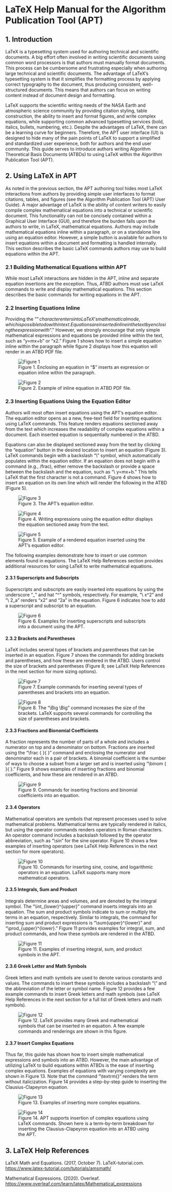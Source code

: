 # LaTeX Help Manual for the Algorithm Publication Tool (APT)

## 1. Introduction
LaTeX is a typesetting system used for authoring technical and scientific documents. A big effort often involved in writing scientific documents using common word processors is that authors must manually format documents. This process can be cumbersome and frustrating especially when authoring large technical and scientific documents. The advantage of LaTeX’s typesetting system is that it simplifies the formatting process by applying correct typography to the document, thus producing consistent, well-structured documents. This means that authors can focus on writing content instead of document design and formatting. 

LaTeX supports the scientific writing needs of the NASA Earth and atmospheric science community by providing citation styling, table construction, the ability to insert and format figures, and write complex equations, while supporting common advanced typesetting services (bold, italics, bullets, numbering, etc.). Despite the advantages of LaTeX, there can be a learning curve for beginners. Therefore, the APT user interface (UI) is designed to hide many of the pain points of LaTeX to support a simplified and standardized user experience, both for authors and the end user community. This guide serves to introduce authors writing Algorithm Theoretical Basis Documents (ATBDs) to using LaTeX within the Algorithm Publication Tool (APT). 

## 2. Using LaTeX in APT
As noted in the previous section, the APT authoring tool hides most LaTeX interactions from authors by providing simple user interfaces to format citations, tables, and figures (see the Algorithm Publication Tool (APT) User Guide). A major advantage of LaTeX is the ability of content writers to easily compile complex mathematical equations into a technical or scientific document. This functionality can not be concisely contained within a Graphical User Interface (GUI), and therefore the burden falls upon the authors to write, in LaTeX, mathematical equations. Authors may include mathematical equations inline within a paragraph, or on a standalone line using an equation editor. However, a simple button is available for authors to insert equations within a document and formatting is handled internally. This section describes the basic LaTeX commands authors may use to build equations within the APT. 

### 2.1 Building Mathematical Equations within APT
While most LaTeX interactions are hidden in the APT, inline and separate equation insertions are the exception. Thus, ATBD authors must use LaTeX commands to write and display mathematical equations. This section describes the basic commands for writing equations in the APT.

### 2.2 Inserting Equations Inline
Providing the “$” character enters into LaTeX’s mathematical mode, which is possible to do within text. Equations are inserted inline in the text by enclosing the expression with “$.” However, we strongly encourage that only simple mathematical expressions and equations be provided inline within the text, such as “y=mx+b” or “x2.” Figure 1 shows how to insert a simple equation inline within the paragraph while figure 2 displays how this equation will render in an ATBD PDF file. 

<figure>
  <img src='https://raw.githubusercontent.com/bwbaker1/APT_Images/master/Latex_Fig1_inlineEquation.png' alt='Figure 1' />
  <figcaption>
    Figure 1. Enclosing an equation in “$” inserts an expression or equation inline within the paragraph.
  </figcaption>
</figure>

<figure>
  <img src='https://raw.githubusercontent.com/bwbaker1/APT_Images/master/Latex_Fig2_InlineExample.png' alt='Figure 2' />
  <figcaption>
    Figure 2. Example of inline equation in ATBD PDF file. 
  </figcaption>
</figure>

### 2.3 Inserting Equations Using the Equation Editor
Authors will most often insert equations using the APT’s equation editor. The equation editor opens as a new, free-text field for inserting equations using LaTeX commands. This feature renders equations sectioned away from the text which increases the readability of complex equations within a document. Each inserted equation is sequentially numbered in the ATBD.

Equations can also be displayed sectioned away from the text by clicking the “equation” button in the desired location to insert an equation (Figure 3). LaTeX commands begin with a backslash “\” symbol, which automatically populates within the equation editor. If an equation does not begin with a command (e.g., /frac), either remove the backslash or provide a space between the backslash and the equation, such as “\ y=mx+b.” This tells LaTeX that the first character is not a command. Figure 4 shows how to insert an equation on its own line which will render the following in the ATBD (Figure 5).

<figure>
  <img src='https://raw.githubusercontent.com/bwbaker1/APT_Images/master/Latex_Fig3_EquationEditor.png
' alt='Figure 3' />
  <figcaption>
    Figure 3. The APT’s equation editor.
  </figcaption>
</figure>

<figure>
  <img src='https://raw.githubusercontent.com/bwbaker1/APT_Images/master/Latex_Fig4_Equation.png' alt='Figure 4' />
  <figcaption>
    Figure 4. Writing expressions using the equation editor displays the equation sectioned away from the text.
  </figcaption>
</figure>

<figure>
  <img src='https://raw.githubusercontent.com/bwbaker1/APT_Images/master/Latex_Fig5_EquationEditorPDF.png' alt='Figure 5' />
  <figcaption>
    Figure 5. Example of a rendered equation inserted using the APT’s equation editor.
  </figcaption>
</figure>

The following examples demonstrate how to insert or use common elements found in equations. The LaTeX Help References section provides additional resources for using LaTeX to write mathematical equations.

#### 2.3.1 Superscripts and Subscripts
Superscripts and subscripts are easily inserted into equations by using the underscore “_” and hat “^” symbols, respectively. For example, “\ x^2” and “\ 2_a” renders “x2” and “2a” in the equation. Figure 6 indicates how to add a superscript and subscript to an equation.

<figure>
  <img src='https://raw.githubusercontent.com/bwbaker1/APT_Images/master/Latex_Fig6_superscriptsSubscripts.png' alt='Figure 6' />
  <figcaption>
    Figure 6. Examples for inserting superscripts and subscripts into a document using the APT.
  </figcaption>
</figure>

#### 2.3.2 Brackets and Parentheses
LaTeX includes several types of brackets and parentheses that can be inserted in an equation. Figure 7 shows the commands for adding brackets and parentheses, and how these are rendered in the ATBD. Users control the size of brackets and parentheses (Figure 8; see LaTeX Help References in the next section for more sizing options). 

<figure>
  <img src='https://raw.githubusercontent.com/bwbaker1/APT_Images/master/Latex_Fig7_bracketsParenthesis.png' alt='Figure 7' />
  <figcaption>
    Figure 7. Example commands for inserting several types of parentheses and brackets into an equation.
  </figcaption>
</figure>

<figure>
  <img src='https://raw.githubusercontent.com/bwbaker1/APT_Images/master/Latex_Fig8_bracketsBig.png' alt='Figure 8' />
  <figcaption>
    Figure 8. The “\Big \Big” command increases the size of the brackets. LaTeX supports several commands for controlling the size of parentheses and brackets.
  </figcaption>
</figure>

#### 2.3.3 Fractions and Bionomial Coefficients
A fraction represents the number of parts of a whole and includes a numerator on top and a denominator on bottom. Fractions are inserted using the “\frac { }{ }” command and enclosing the numerator and denominator each in a pair of brackets. A binomial coefficient is the number of ways to choose a subset from a larger set and is inserted using “\binom { }{ }.” Figure 9 shows examples of inserting fractions and binomial coefficients, and how these are rendered in an ATBD. 

<figure>
  <img src='https://raw.githubusercontent.com/bwbaker1/APT_Images/master/Latex_Fig9_fractionsBinomials.png
' alt='Figure 9' />
  <figcaption>
    Figure 9. Commands for inserting fractions and binomial coefficients into an equation.
  </figcaption>
</figure>

#### 2.3.4 Operators
Mathematical operators are symbols that represent processes used to solve mathematical problems. Mathematical terms are typically rendered in italics, but using the operator commands renders operators in Roman characters. An operator command includes a backslash followed by the operator abbreviation, such as “\sin” for the sine operator. Figure 10 shows a few examples of inserting operators (see LaTeX Help References in the next section for more operators).

<figure>
  <img src='https://raw.githubusercontent.com/bwbaker1/APT_Images/master/Latex_Fig10_Operators.png' alt='Figure 10' />
  <figcaption>
    Figure 10. Commands for inserting sine, cosine, and logarithmic operators in an equation. LaTeX supports many more mathematical operators.
  </figcaption>
</figure>

#### 2.3.5 Integrals, Sum and Product
Integrals determine areas and volumes, and are denoted by the integral symbol. The “\int_{lower}^{upper}” command inserts integrals into an equation. The sum and product symbols indicate to sum or multiply the terms in an equation, respectively. Similar to integrals, the command for inserting sum and product expressions is “\sum{upper}^{lower}” and “\prod_{upper}^{lower}.” Figure 11 provides examples for integral, sum, and product commands, and how these symbols are rendered in the ATBD.

<figure>
  <img src='https://raw.githubusercontent.com/bwbaker1/APT_Images/master/Latex_Fig11_Integrals_sums.png
' alt='Figure 11' />
  <figcaption>
    Figure 11. Examples of inserting integral, sum, and product symbols in the APT.
  </figcaption>
</figure>

#### 2.3.6 Greek Letter and Math Symbols
Greek letters and math symbols are used to denote various constants and values. The commands to insert these symbols includes a backslash “\” and the abbreviation of the letter or symbol name. Figure 12 provides a few example commands to insert Greek letters and math symbols (see LaTeX Help References in the next section for a full list of Greek letters and math symbols).

<figure>
  <img src='https://raw.githubusercontent.com/bwbaker1/APT_Images/master/Latex_Fig12_GreekMathSymbols.png' alt='Figure 12' />
  <figcaption>
    Figure 12. LaTeX provides many Greek and mathematical symbols that can be inserted in an equation. A few example commands and renderings are shown in this figure.
  </figcaption>
</figure>

#### 2.3.7 Insert Complex Equations
Thus far, this guide has shown how to insert simple mathematical expressions and symbols into an ATBD. However, the main advantage of utilizing LaTeX to build equations within ATBDs is the ease of inserting complex equations. Examples of equations with varying complexity are shown in Figure 13. Note that the command “\textrm{}” renders the term without italicization. Figure 14 provides a step-by-step guide to inserting the Clausius-Clapeyron equation. 

<figure>
  <img src='https://raw.githubusercontent.com/bwbaker1/APT_Images/master/Latex_Fig13_ComplexEquations.png' alt='Figure 13' />
  <figcaption>
    Figure 13. Examples of inserting more complex equations.
  </figcaption>
</figure>

<figure>
  <img src='https://raw.githubusercontent.com/bwbaker1/APT_Images/master/Latex_Fig14_ClausisuClapeyron.png' alt='Figure 14' />
  <figcaption>
    Figure 14. APT supports insertion of complex equations using LaTeX commands. Shown here is a term-by-term breakdown for inserting the Clausius-Clapeyron equation into an ATBD using the APT.
  </figcaption>
</figure>

## 3. LaTeX Help References
LaTeX Math and Equations. (2017, October 7). LaTeX-tutorial.com. https://www.latex-tutorial.com/tutorials/amsmath/

Mathematical Expressions. (2020). Overleaf. https://www.overleaf.com/learn/latex/Mathematical_expressions 
